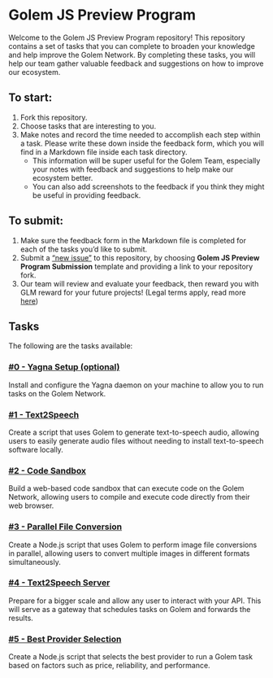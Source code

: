 # Golem JS Preview Program

Welcome to the Golem JS Preview Program repository! 
This repository contains a set of tasks that you can complete to broaden your knowledge and help improve the Golem Network. 
By completing these tasks, you will help our team gather valuable feedback and suggestions on how to improve our ecosystem.

## To start:

1. Fork this repository.
2. Choose tasks that are interesting to you.
3. Make notes and record the time needed to accomplish each step within a task.  Please write these down inside the feedback form, which you will find in a Markdown file inside each task directory. 
    - This information will be super useful for the Golem Team, especially your notes with feedback and suggestions to help make our ecosystem better. 
    - You can also add screenshots to the feedback if you think they might be useful in providing feedback.

## To submit:
1. Make sure the feedback form in the Markdown file is completed for each of the tasks you’d like to submit.
2. Submit a [“new issue”](https://github.com/golemfactory/golem-js-preview-program/issues/new/choose) to this repository, by choosing **Golem JS Preview Program Submission** template and providing a link to your repository fork.
3. Our team will review and evaluate your feedback, then reward you with GLM reward for your future projects! (Legal terms apply, read more [here](#todo))

## Tasks
The following are the tasks available:

### [#0 - Yagna Setup (optional)](tasks%2F0-yagna-setup)
Install and configure the Yagna daemon on your machine to allow you to run tasks on the Golem Network.

### [#1 - Text2Speech](tasks%2F1-text-2-speech)
Create a script that uses Golem to generate text-to-speech audio, allowing users to easily generate audio files without needing to install text-to-speech software locally. 

### [#2 - Code Sandbox](tasks%2F2-code-sandbox)
Build a web-based code sandbox that can execute code on the Golem Network, allowing users to compile and execute code directly from their web browser.

### [#3 - Parallel File Conversion](tasks%2F3-parallel-file-conversion)
Create a Node.js script that uses Golem to perform image file conversions in parallel, allowing users to convert multiple images in different formats simultaneously.

### [#4 - Text2Speech Server](tasks%2F4-text-2-speech-server)
Prepare for a bigger scale and allow any user to interact with your API. This will serve as a gateway that schedules tasks on Golem and forwards the results. 

### [#5 - Best Provider Selection](tasks%2F5-best-provider-selection)
Create a Node.js script that selects the best provider to run a Golem task based on factors such as price, reliability, and performance. 
